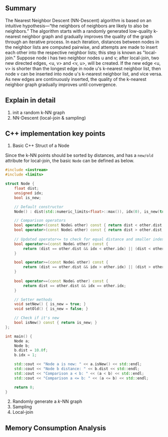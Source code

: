 ## Summary
The Nearest Neighbor Descent (NN-Descent) algorithm is based on an intuitive hypothesis—“the neighbors of neighbors are likely to also be neighbors.” The algorithm starts with a randomly generated low-quality k-nearest neighbor graph and gradually improves the quality of the graph through an iterative process. In each iteration, distances between nodes in the neighbor lists are computed pairwise, and attempts are made to insert each other into the respective neighbor lists; this step is known as "local-join." Suppose node i has two neighbor nodes u and v; after local-join, two new directed edges, <u, v> and <v, u>, will be created. If the new edge <u, v> is shorter than the longest edge in node u's k-nearest neighbor list, then node v can be inserted into node u's k-nearest neighbor list, and vice versa. As new edges are continuously inserted, the quality of the k-nearest neighbor graph gradually improves until convergence.

## Explain in detail

1. init a random k-NN graph
2. NN-Descent (local-join & sampling)

## C++ implementation key points

1. Basic C++ Struct of a Node 

Since the k-NN points should be sorted by distances, and has a `new/old` attribute for local-join, the basic `Node` can be defined as below.

```cpp
#include <iostream>
#include <limits>

struct Node {
    float dist;
    unsigned idx;
    bool is_new;

    // Default constructor
    Node() : dist(std::numeric_limits<float>::max()), idx(0), is_new(true) {}

    // Comparison operators
    bool operator<(const Node& other) const { return dist < other.dist; }
    bool operator>(const Node& other) const { return dist > other.dist; }
    
    // Updated operator<= to check for equal distance and smaller index
    bool operator<=(const Node& other) const {
        return (dist == other.dist && idx < other.idx) || (dist < other.dist);
    }

    bool operator>=(const Node& other) const {
        return (dist == other.dist && idx > other.idx) || (dist > other.dist);
    }
    
    bool operator==(const Node& other) const {
        return dist == other.dist && idx == other.idx;
    }

    // Setter methods
    void setNew() { is_new = true; }
    void setOld() { is_new = false; }

    // Check if it's new
    bool isNew() const { return is_new; }
};

int main() {
    Node a;
    Node b;
    b.dist = 10.0f;
    b.idx = 1;

    std::cout << "Node a is new: " << a.isNew() << std::endl;
    std::cout << "Node b distance: " << b.dist << std::endl;
    std::cout << "Comparison a < b: " << (a < b) << std::endl;
    std::cout << "Comparison a <= b: " << (a <= b) << std::endl;

    return 0;
}
```

2. Randomly generate a *k*-NN graph
3. Sampling 
4. Local-join

## Memory Consumption Analysis 
